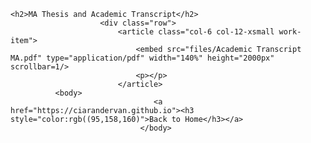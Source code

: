 <html>
	
	<h2>MA Thesis and Academic Transcript</h2>
						<div class="row">
							<article class="col-6 col-12-xsmall work-item">
								<embed src="files/Academic Transcript MA.pdf" type="application/pdf" width="140%" height="2000px" scrollbar=1/>
								<p></p>
							</article>
              <body>
									<a href="https://ciarandervan.github.io"><h3 style="color:rgb((95,158,160)">Back to Home</h3></a>
								 </body>
